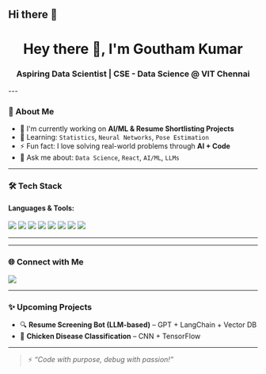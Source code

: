## Hi there 👋
<!-- Profile README for goutham-751 -->

<h1 align="center">Hey there 👋, I'm Goutham Kumar</h1>
<h3 align="center">Aspiring Data Scientist | CSE - Data Science @ VIT Chennai</h3>
---

### 🧠 About Me
- 🔭 I'm currently working on **AI/ML & Resume Shortlisting Projects**
- 🌱 Learning: `Statistics`, `Neural Networks`, `Pose Estimation`
- ⚡ Fun fact: I love solving real-world problems through **AI + Code**
- 💬 Ask me about:  `Data Science`, `React`, `AI/ML`, `LLMs`

---

### 🛠️ Tech Stack
#### Languages & Tools:
<p align="left">
  <img src="https://img.shields.io/badge/Python-3776AB.svg?style=for-the-badge&logo=python&logoColor=white"/>
  <img src="https://img.shields.io/badge/Java-007396.svg?style=for-the-badge&logo=java&logoColor=white"/>
  <img src="https://img.shields.io/badge/C-00599C.svg?style=for-the-badge&logo=c&logoColor=white"/>
  <img src="https://img.shields.io/badge/React-20232A.svg?style=for-the-badge&logo=react&logoColor=61DAFB"/>
  <img src="https://img.shields.io/badge/TensorFlow-FF6F00.svg?style=for-the-badge&logo=tensorflow&logoColor=white"/>
  <img src="https://img.shields.io/badge/Scikit_Learn-F7931E?style=for-the-badge&logo=scikit-learn&logoColor=white"/>
  <img src="https://img.shields.io/badge/MySQL-4479A1.svg?style=for-the-badge&logo=mysql&logoColor=white"/>
  <img src="https://img.shields.io/badge/Git-F05032.svg?style=for-the-badge&logo=git&logoColor=white"/>
</p>

---

---

### 🌐 Connect with Me
<p>
  <a href="https://www.linkedin.com/in/goutham-kumar7/">
    <img src="https://img.shields.io/badge/LinkedIn-0A66C2?style=for-the-badge&logo=linkedin&logoColor=white" />
  </a>
  <a href="kgoutham2k5@gmail.com>
    <img src="https://img.shields.io/badge/Gmail-EA4335?style=for-the-badge&logo=gmail&logoColor=white" />
  </a>
</p>

---

### ✨ Upcoming  Projects
- 🔍 **Resume Screening Bot (LLM-based)** – GPT + LangChain + Vector DB
- 🐥 **Chicken Disease Classification** – CNN + TensorFlow

---

> ⚡ _“Code with purpose, debug with passion!”_


<!--
**goutham-751/goutham-751** is a ✨ _special_ ✨ repository because its `README.md` (this file) appears on your GitHub profile.

Here are some ideas to get you started:

- 🔭 I’m currently working on ...
- 🌱 I’m currently learning ...
- 👯 I’m looking to collaborate on ...
- 🤔 I’m looking for help with ...
- 💬 Ask me about ...
- 📫 How to reach me: ...
- 😄 Pronouns: ...
- ⚡ Fun fact: ...
-->
